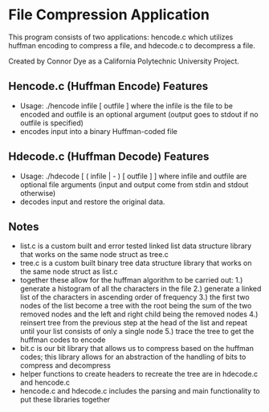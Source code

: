 # File Compression Application

This program consists of two applications: hencode.c which utilizes huffman encoding to compress a file, and hdecode.c to decompress a file.

Created by Connor Dye as a California Polytechnic University Project.

## Hencode.c (Huffman Encode) Features
- Usage: ./hencode infile [ outfile ] where the infile is the file to be encoded and outfile is an optional argument (output goes to stdout if no outfile is specified)
- encodes input into a binary Huffman-coded file

## Hdecode.c (Huffman Decode) Features
- Usage: ./hdecode [ ( infile | - ) [ outfile ] ] where infile and outfile are optional file arguments (input and output come from stdin and stdout otherwise)
- decodes input and restore the original data.

## Notes
- list.c is a custom built and error tested linked list data structure library that works on the same node struct as tree.c
- tree.c is a custom built binary tree data structure library that works on the same node struct as list.c
- together these allow for the huffman algorithm to be carried out:  1.) generate a histogram of all the characters in the file  2.) generate a linked list of the characters in ascending order of frequency  3.) the first two nodes of the list become a tree with the root being the sum of the two removed nodes and the left and right child being the removed nodes  4.) reinsert tree from the previous step at the head of the list and repeat until your list consists of only a single node  5.) trace the tree to get the huffman codes to encode
- bit.c is our bit library that allows us to compress based on the huffman codes; this library allows for an abstraction of the handling of bits to compress and decompress
- helper functions to create headers to recreate the tree are in hdecode.c and hencode.c
- hencode.c and hdecode.c includes the parsing and main functionality to put these libraries together

